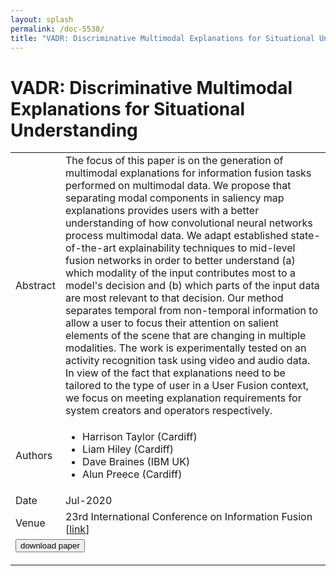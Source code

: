 ```yaml
---
layout: splash
permalink: /doc-5538/
title: "VADR: Discriminative Multimodal Explanations for Situational Understanding"
---
```


# VADR: Discriminative Multimodal Explanations for Situational Understanding

<table>
    <tbody>
    <tr>
        <td>Abstract</td>
        <td>The focus of this paper is on the generation of multimodal explanations for information fusion tasks performed on multimodal data. We propose that separating modal components in saliency map explanations provides users with a better understanding of how convolutional neural networks process multimodal data. We adapt established state-of-the-art explainability techniques to mid-level fusion networks in order to better understand (a) which modality of the input contributes most to a model's decision and (b) which parts of the input data are most relevant to that decision. Our method separates temporal from non-temporal information to allow a user to focus their attention on salient elements of the scene that are changing in multiple modalities. The work is experimentally tested on an activity recognition task using video and audio data. In view of the fact that explanations need to be tailored to the type of user in a User Fusion context, we focus on meeting explanation requirements for system creators and operators respectively.</td>
    </tr>
    <tr>
        <td>Authors</td>
        <td>
            <ul>
                <li>Harrison Taylor (Cardiff)</li>
                <li>Liam Hiley (Cardiff)</li>
                <li>Dave Braines (IBM UK)</li>
                <li>Alun Preece (Cardiff)</li>
            </ul>
        </td>
    </tr>
    <tr>
        <td>Date</td>
        <td>Jul-2020</td>
    </tr>
    <tr>
        <td>Venue</td>
        <td>23rd International Conference on Information Fusion [<a href="https://www.fusion2020.org/wp-content/uploads/2020/07/Fusion2020_session_schedule_speakers_17_12.pdf">link</a>]</td>
    </tr>
        <tr>
            <td colspan="2">
                <form method="get" action="https://ibm.box.com/v/doc-5538-paper">
                    <button type="submit">download paper</button>
                </form>
            </td>
        </tr>
    </tbody>
</table>
